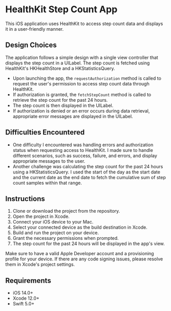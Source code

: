 # HealthKit Step Count App

This iOS application uses HealthKit to access step count data and displays it in a user-friendly manner.

## Design Choices

The application follows a simple design with a single view controller that displays the step count in a UILabel. The step count is fetched using HealthKit's HKHealthStore and a HKStatisticsQuery.

- Upon launching the app, the `requestAuthorization` method is called to request the user's permission to access step count data through HealthKit.
- If authorization is granted, the `fetchStepCount` method is called to retrieve the step count for the past 24 hours.
- The step count is then displayed in the UILabel.
- If authorization is denied or an error occurs during data retrieval, appropriate error messages are displayed in the UILabel.

## Difficulties Encountered

- One difficulty I encountered was handling errors and authorization status when requesting access to HealthKit. I made sure to handle different scenarios, such as success, failure, and errors, and display appropriate messages to the user.
- Another challenge was calculating the step count for the past 24 hours using a HKStatisticsQuery. I used the start of the day as the start date and the current date as the end date to fetch the cumulative sum of step count samples within that range.

## Instructions

1. Clone or download the project from the repository.
2. Open the project in Xcode.
3. Connect your iOS device to your Mac.
4. Select your connected device as the build destination in Xcode.
5. Build and run the project on your device.
6. Grant the necessary permissions when prompted.
7. The step count for the past 24 hours will be displayed in the app's view.

Make sure to have a valid Apple Developer account and a provisioning profile for your device. If there are any code signing issues, please resolve them in Xcode's project settings.

## Requirements

- iOS 14.0+
- Xcode 12.0+
- Swift 5.0+
